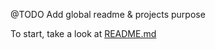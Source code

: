 @TODO Add global readme & projects purpose

To start, take a look at [README.md](exercises/README.md)
